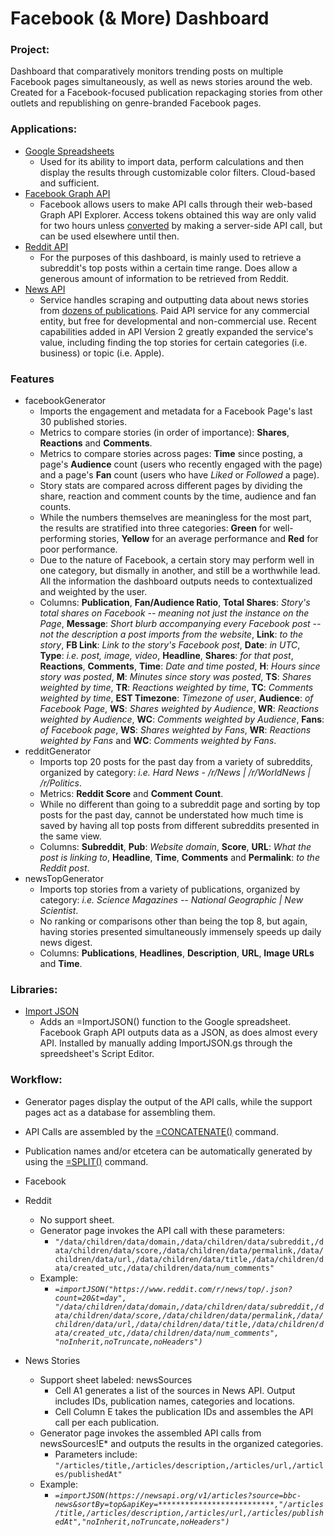 # Facebook (& More) Dashboard

<h3>Project:</h3>

Dashboard that comparatively monitors trending posts on multiple Facebook pages simultaneously, as well as news stories around the web. Created for a Facebook-focused publication repackaging stories from other outlets and republishing on genre-branded Facebook pages.

<h3>Applications:</h3>

* [Google Spreadsheets](https://support.google.com/docs/answer/3093339)
  * Used for its ability to import data, perform calculations and then display the results through customizable color filters. Cloud-based and sufficient.
* [Facebook Graph API](https://developers.facebook.com/tools/explorer/)
  * Facebook allows users to make API calls through their web-based Graph API Explorer. Access tokens obtained this way are only valid for two hours unless [converted](https://developers.facebook.com/docs/facebook-login/access-tokens/expiration-and-extension) by making a server-side API call, but can be used elsewhere until then.
* [Reddit API](https://www.reddit.com/dev/api/)
  * For the purposes of this dashboard, is mainly used to retrieve a subreddit's top posts within a certain time range. Does allow a generous amount of information to be retrieved from Reddit.
* [News API](https://newsapi.org/)
  * Service handles scraping and outputting data about news stories from [dozens of publications](https://newsapi.org/sources). Paid API service for any commercial entity, but free for developmental and non-commercial use. Recent capabilities added in API Version 2 greatly expanded the service's value, including finding the top stories for certain categories (i.e. business) or topic (i.e. Apple). 
 
<h3>Features</h3>

* facebookGenerator
  * Imports the engagement and metadata for a Facebook Page's last 30 published stories.
  * Metrics to compare stories (in order of importance): **Shares**, **Reactions** and **Comments**.
  * Metrics to compare stories across pages: **Time** since posting, a page's **Audience** count (users who recently engaged with the page) and a page's **Fan** count (users who have *Liked* or *Followed* a page).
  * Story stats are compared across different pages by dividing the share, reaction and comment counts by the time, audience and fan counts. 
  * While the numbers themselves are meaningless for the most part, the results are stratified into three categories: **Green** for well-performing stories, **Yellow** for an average performance and **Red** for poor performance.
  * Due to the nature of Facebook, a certain story may perform well in one category, but dismally in another, and still be a worthwhile lead. All the information the dashboard outputs needs to contextualized and weighted by the user.
  * Columns: **Publication**,	**Fan/Audience Ratio**,	**Total Shares**: *Story's total shares on Facebook --	meaning not just the instance on the Page*, **Message**: *Short blurb accompanying every Facebook post -- not the description a post imports from the website*, **Link**: *to the story*,	**FB Link**: *Link to the story's Facebook post*, **Date**: *in UTC*, **Type**: *i.e. post, image, video*,	**Headline**, **Shares**: *for that post*,	**Reactions**,	**Comments**, **Time**: *Date and time posted*, **H**: *Hours since story was posted*, **M**: *Minutes since story was posted*,	**TS**: *Shares weighted by time*, **TR**: *Reactions weighted by time*,	**TC**: *Comments weighted by time*, **EST Timezone**: *Timezone of user*, **Audience**: *of Facebook Page*,	**WS**: *Shares weighted by Audience*,	**WR**: *Reactions weighted by Audience*,	**WC**: *Comments weighted by Audience*, **Fans**: *of Facebook page*,	**WS**: *Shares weighted by Fans*,	**WR**: *Reactions weighted by Fans* and	**WC**: *Comments weighted by Fans*. 
* redditGenerator
  * Imports top 20 posts for the past day from a variety of subreddits, organized by category: *i.e. Hard News - /r/News | /r/WorldNews | /r/Politics*.
  * Metrics: **Reddit Score** and **Comment Count**.
  * While no different than going to a subreddit page and sorting by top posts for the past day, cannot be understated how much time is saved by having all top posts from different subreddits presented in the same view.
  * Columns: **Subreddit**, **Pub**: *Website domain*, **Score**,	**URL**: *What the post is linking to*,	**Headline**, **Time**, **Comments** and **Permalink**: *to the Reddit post*.
* newsTopGenerator
  * Imports top stories from a variety of publications, organized by category: *i.e. Science Magazines -- National Geographic | New Scientist*.
  * No ranking or comparisons other than being the top 8, but again, having stories presented simultaneously immensely speeds up daily news digest. 
  * Columns: **Publications**, **Headlines**,	**Description**, **URL**, **Image URLs** and **Time**.

<h3>Libraries:</h3>

*  [Import JSON](https://github.com/bradjasper/ImportJSON) 
   * Adds an =ImportJSON() function to the Google spreadsheet. Facebook Graph API outputs data as a JSON, as does almost every API. Installed by manually adding ImportJSON.gs through the spreedsheet's Script Editor.

<h3>Workflow:</h3>

* Generator pages display the output of the API calls, while the support pages act as a database for assembling them.
* API Calls are assembled by the [=CONCATENATE()](https://support.google.com/docs/answer/3094123?hl=en) command.
* Publication names and/or etcetera can be automatically generated by using the [=SPLIT()](https://support.google.com/docs/answer/3094136) command.

* Facebook 
* Reddit
  * No support sheet.
  * Generator page invokes the API call with these parameters:
    * `"/data/children/data/domain,/data/children/data/subreddit,/data/children/data/score,/data/children/data/permalink,/data/children/data/url,/data/children/data/title,/data/children/data/created_utc,/data/children/data/num_comments"`
  * Example:
    * *`=importJSON("https://www.reddit.com/r/news/top/.json?count=20&t=day", "/data/children/data/domain,/data/children/data/subreddit,/data/children/data/score,/data/children/data/permalink,/data/children/data/url,/data/children/data/title,/data/children/data/created_utc,/data/children/data/num_comments", "noInherit,noTruncate,noHeaders")`*

* News Stories
  * Support sheet labeled: newsSources
    * Cell A1 generates a list of the sources in News API. Output includes IDs, publication names, categories and locations.
    * Cell Column E takes the publication IDs and assembles the API call per each publication.
  * Generator page invokes the assembled API calls from newsSources!E* and outputs the results in the organized categories.
    * Parameters include: `"/articles/title,/articles/description,/articles/url,/articles/publishedAt"`
  * Example:
    * *`=importJSON(https://newsapi.org/v1/articles?source=bbc-news&sortBy=top&apiKey=**************************,"/articles/title,/articles/description,/articles/url,/articles/publishedAt","noInherit,noTruncate,noHeaders")`*



